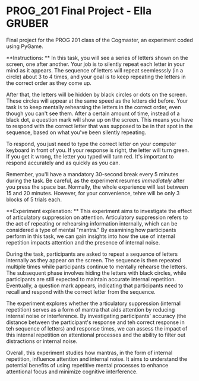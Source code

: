 # PROG_201 Final Project - Ella GRUBER
Final project for the PROG 201 class of the Cogmaster, an experiment coded using PyGame.

**Instructions: **
In this task, you will see a series of letters shown on the screen, one after another. Your job is to silently repeat each letter in your mind as it appears. The sequence of letters will repeat seemlesssly (in a circle) about 3 to 4 times, and your goal is to keep repeating the letters in the correct order as they come up.

After that, the letters will be hidden by black circles or dots on the screen. These circles will appear at the same speed as the letters did before. Your task is to keep mentally rehearsing the letters in the correct order, even though you can't see them. After a certain amount of time, instead of a black dot, a question mark will show up on the screen. This means you have to respond with the correct letter that was supposed to be in that spot in the sequence, based on what you've been silently repeating.

To respond, you just need to type the correct letter on your computer keyboard in front of you. If your response is right, the letter will turn green. If you get it wrong, the letter you typed will turn red. It's important to respond accurately and as quickly as you can.

Remember, you'll have a mandatory 30-second break every 5 minutes during the task. Be careful, as the experiment resumes _immediately_ after you press the space bar. Normally, the whole experience will last between 15 and 20 minutes. However, for your convenience, tehre will be only 3 blocks of 5 trials each.


**Experiment explenation: **
This experiment aims to investigate the effect of articulatory suppression on attention. Articulatory suppression refers to the act of repeating or rehearsing information internally, which can be considered a type of mental "mantra." By examining how participants perform in this task, we can gain insights into how the use of internal repetition impacts attention and the presence of internal noise.

During the task, participants are asked to repeat a sequence of letters internally as they appear on the screen. The sequence is then repeated multiple times while participants continue to mentally rehearse the letters. The subsequent phase involves hiding the letters with black circles, while participants are still expected to maintain accurate internal repetition. Eventually, a question mark appears, indicating that participants need to recall and respond with the correct letter from the sequence.

The experiment explores whether the articulatory suppression (internal repetition) serves as a form of mantra that aids attention by reducing internal noise or interference. By investigating participants' accuracy (the distance between the participant's response and teh correct response in teh sequence of letters) and response times, we can assess the impact of this internal repetition on attentional processes and the ability to filter out distractions or internal noise.

Overall, this experiment studies how mantras, in the form of internal repetition, influence attention and internal noise. It aims to understand the potential benefits of using repetitive mental processes to enhance attentional focus and minimize cognitive interference.
